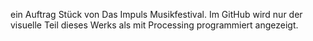ein Auftrag Stück von Das Impuls Musikfestival.
Im GitHub wird nur der visuelle Teil dieses Werks als mit Processing programmiert angezeigt.
